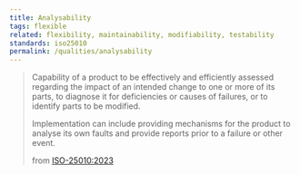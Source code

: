 ```yaml
---
title: Analysability
tags: flexible
related: flexibility, maintainability, modifiability, testability
standards: iso25010
permalink: /qualities/analysability
---
```


>Capability of a product  to be effectively and efficiently assessed regarding the impact of an intended change to one or more of its parts, to diagnose it for deficiencies or causes of failures, or to identify parts to be modified.
>
>Implementation can include providing mechanisms for the product to analyse its own faults and provide reports prior to a failure or other event.
>
>from [ISO-25010:2023](/references/#iso-25010-2023)